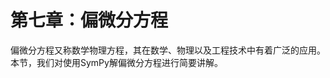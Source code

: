 <!--
 * @Author: Johannes Liu
 * @LastEditors: Johannes Liu
 * @email: iexkliu@gmail.com
 * @github: https://github.com/johannesliu
 * @Date: 2021-08-08 02:22:28
 * @LastEditTime: 2022-11-10 01:16:00
 * @motto: Still water run deep
 * @Description: Modify here please
 * @FilePath: \Learning_Advanced_Mathematics_with_Python\Chapter7\7.0-Partial_Differential_Equation.md
-->
# 第七章：偏微分方程

偏微分方程又称数学物理方程，其在数学、物理以及工程技术中有着广泛的应用。本节，我们对使用SymPy解偏微分方程进行简要讲解。
